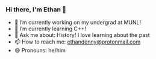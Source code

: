 ### Hi there, I'm Ethan 👋

- 🔭 I’m currently working on my undergrad at MUNL!
- 🌱 I’m currently learning C++!
- 💬 Ask me about: History! I love learning about the past
- 📫 How to reach me: [ethandenny@protonmail.com](mailto:ethandenny@protonmail.com)
- 😄 Pronouns: he/him

<!--
**EthanDenny/EthanDenny** is a ✨ _special_ ✨ repository because its `README.md` (this file) appears on your GitHub profile.

Here are some ideas to get you started:

- 🔭 I’m currently working on ...
- 🌱 I’m currently learning ...
- 👯 I’m looking to collaborate on ...
- 🤔 I’m looking for help with ...
- 💬 Ask me about ...
- 📫 How to reach me: ...
- 😄 Pronouns: ...
- ⚡ Fun fact: ...
-->
